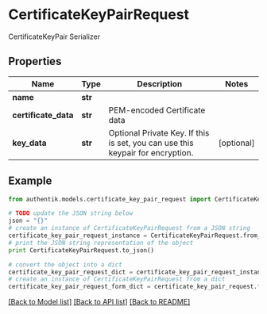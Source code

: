 # CertificateKeyPairRequest

CertificateKeyPair Serializer

## Properties
Name | Type | Description | Notes
------------ | ------------- | ------------- | -------------
**name** | **str** |  | 
**certificate_data** | **str** | PEM-encoded Certificate data | 
**key_data** | **str** | Optional Private Key. If this is set, you can use this keypair for encryption. | [optional] 

## Example

```python
from authentik.models.certificate_key_pair_request import CertificateKeyPairRequest

# TODO update the JSON string below
json = "{}"
# create an instance of CertificateKeyPairRequest from a JSON string
certificate_key_pair_request_instance = CertificateKeyPairRequest.from_json(json)
# print the JSON string representation of the object
print CertificateKeyPairRequest.to_json()

# convert the object into a dict
certificate_key_pair_request_dict = certificate_key_pair_request_instance.to_dict()
# create an instance of CertificateKeyPairRequest from a dict
certificate_key_pair_request_form_dict = certificate_key_pair_request.from_dict(certificate_key_pair_request_dict)
```
[[Back to Model list]](../README.md#documentation-for-models) [[Back to API list]](../README.md#documentation-for-api-endpoints) [[Back to README]](../README.md)


